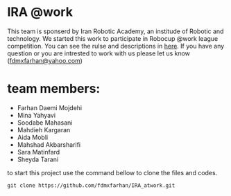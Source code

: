 # IRA @work
 This team is sponserd by Iran Robotic Academy, an institude of Robotic and technology. We started this work to participate in Robocup @work league competition. You can see the rulse and descriptions in [here](http://www.robocupatwork.org/). If you have any question or you are intrested to work with us please let us know (fdmxfarhan@yahoo.com)

# team members:
- Farhan Daemi Mojdehi
- Mina Yahyavi
- Soodabe Mahasani
- Mahdieh Kargaran
- Aida Mobli
- Mahshad Akbarsharifi
- Sara Matinfard
- Sheyda Tarani

to start this project use the command bellow to clone the files and codes.
```
git clone https://github.com/fdmxfarhan/IRA_atwork.git
```
